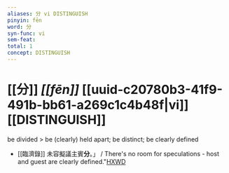 ```yaml
---
aliases: 分 vi DISTINGUISH
pinyin: fēn
word: 分
syn-func: vi
sem-feat: 
total: 1
concept: DISTINGUISH 
---
```

# [[分]] *[[fēn]]*  [[uuid-c20780b3-41f9-491b-bb61-a269c1c4b48f|vi]] [[DISTINGUISH]]
be divided > be (clearly) held apart; be distinct; be clearly defined
 - [[臨濟錄]] 未容擬議主賓**分**。」 / There's no room for speculations - host and guest are clearly defined."[HXWD](https://hxwd.org/textview.html?location=KR6q0053_T_001-0497a.49)